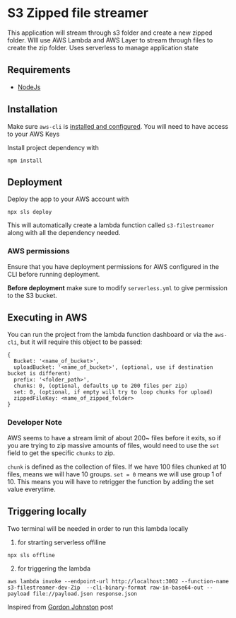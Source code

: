 # S3 Zipped file streamer

This application will stream through s3 folder and create a new zipped folder. WIll use AWS Lambda and AWS Layer to stream through files to create the zip folder. Uses serverless to manage application state

## Requirements

* [NodeJs](https://nodejs.org/en/download/)

## Installation

Make sure `aws-cli` is [installed and configured](https://aws.amazon.com/cli/). You will need to have access to your AWS Keys

Install project dependency with

```
npm install
```

## Deployment
Deploy the app to your AWS account with
```
npx sls deploy
```
This will automatically create a lambda function called `s3-filestreamer` along with all the dependency needed.
### AWS permissions

Ensure that you have deployment permissions for AWS configured in the CLI before running deployment.

__Before deployment__ make sure to modify `serverless.yml` to give permission to the S3 bucket.

## Executing in AWS
You can run the project from the lambda function dashboard or via the `aws-cli`, but it will require this object to be passed:
```
{
  Bucket: '<name_of_bucket>',
  uploadBucket: '<name_of_bucket>', (optional, use if destination bucket is different)
  prefix: '<folder_path>',
  chunks: 0, (optional, defaults up to 200 files per zip)
  set: 0, (optional, if empty will try to loop chunks for upload)
  zippedFileKey: <name_of_zipped_folder>
}
```

### Developer Note

AWS seems to have a stream limit of about 200~ files before it exits, so if you are trying to zip massive amounts of files, would need to use the `set` field to get the specific `chunks` to zip.

`chunk` is defined as the collection of files. If we have 100 files chunked at 10 files, means we will have 10 groups. `set = 0` means we will use group 1 of 10. This means you will have to retrigger the function by adding the set value everytime.

## Triggering locally
Two terminal will be needed in order to run this lambda locally

1. for strarting serverless offiline
```
npx sls offline
```
2. for triggering the lambda
```
aws lambda invoke --endpoint-url http://localhost:3002 --function-name s3-filestreamer-dev-Zip  --cli-binary-format raw-in-base64-out --payload file://payload.json response.json
```

Inspired from [Gordon Johnston](https://dev.to/lineup-ninja/zip-files-on-s3-with-aws-lambda-and-node-1nm1) post